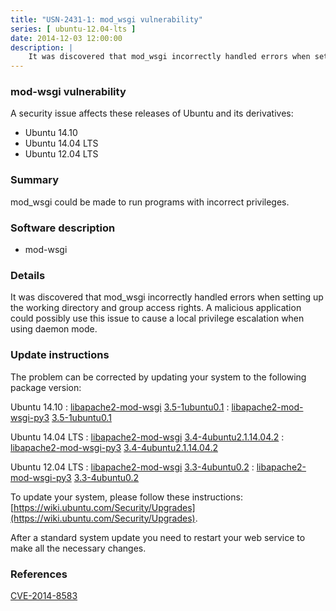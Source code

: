 ```yaml
---
title: "USN-2431-1: mod_wsgi vulnerability"
series: [ ubuntu-12.04-lts ]
date: 2014-12-03 12:00:00
description: |
    It was discovered that mod_wsgi incorrectly handled errors when setting up the working directory and group access rights. A malicious application could possibly use this issue to cause a local privilege escalation when using daemon mode. 
--- 
```

 
### mod-wsgi vulnerability

A security issue affects these releases of Ubuntu and its derivatives:

* Ubuntu 14.10
* Ubuntu 14.04 LTS
* Ubuntu 12.04 LTS

### Summary

mod_wsgi could be made to run programs with incorrect privileges. 

### Software description

* mod-wsgi 

### Details

It was discovered that mod_wsgi incorrectly handled errors when setting up the working directory and group access rights. A malicious application could possibly use this issue to cause a local privilege escalation when using daemon mode. 

### Update instructions

The problem can be corrected by updating your system to the following package version:

Ubuntu 14.10
 : [libapache2-mod-wsgi](https://launchpad.net/ubuntu/+source/mod-wsgi) <span> [3.5-1ubuntu0.1](https://launchpad.net/ubuntu/+source/mod-wsgi/3.5-1ubuntu0.1) </span> 
 : [libapache2-mod-wsgi-py3](https://launchpad.net/ubuntu/+source/mod-wsgi) <span> [3.5-1ubuntu0.1](https://launchpad.net/ubuntu/+source/mod-wsgi/3.5-1ubuntu0.1) </span> 

Ubuntu 14.04 LTS
 : [libapache2-mod-wsgi](https://launchpad.net/ubuntu/+source/mod-wsgi) <span> [3.4-4ubuntu2.1.14.04.2](https://launchpad.net/ubuntu/+source/mod-wsgi/3.4-4ubuntu2.1.14.04.2) </span> 
 : [libapache2-mod-wsgi-py3](https://launchpad.net/ubuntu/+source/mod-wsgi) <span> [3.4-4ubuntu2.1.14.04.2](https://launchpad.net/ubuntu/+source/mod-wsgi/3.4-4ubuntu2.1.14.04.2) </span> 

Ubuntu 12.04 LTS
 : [libapache2-mod-wsgi](https://launchpad.net/ubuntu/+source/mod-wsgi) <span> [3.3-4ubuntu0.2](https://launchpad.net/ubuntu/+source/mod-wsgi/3.3-4ubuntu0.2) </span> 
 : [libapache2-mod-wsgi-py3](https://launchpad.net/ubuntu/+source/mod-wsgi) <span> [3.3-4ubuntu0.2](https://launchpad.net/ubuntu/+source/mod-wsgi/3.3-4ubuntu0.2) </span> 

To update your system, please follow these instructions: [https://wiki.ubuntu.com/Security/Upgrades](https://wiki.ubuntu.com/Security/Upgrades).

After a standard system update you need to restart your web service to make all the necessary changes. 

### References

 [CVE-2014-8583](http://people.ubuntu.com/~ubuntu-security/cve/CVE-2014-8583)
 
